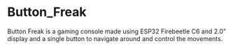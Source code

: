 # Button_Freak
Button Freak is a gaming console made using ESP32 Firebeetle C6 and 2.0" display and a single button to navigate around and control the movements. 
